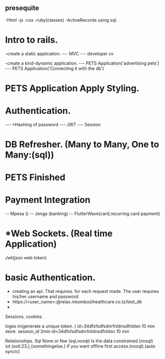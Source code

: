 ## presequite

-Html
-js
-css
-ruby(classes)
-ActiveRecords using sql.

# Intro to rails.

-create a static application.
--- MVC
--- developer cv

-create a kind-dynamic application.
--- PETS Application('advertising pets')
--- PETS Application('Connecting it with the db')

# PETS Application Apply Styling.

# Authentication.

--- \*Hashing of password
--- JWT
--- Session

# DB Refresher. (Many to Many, One to Many:(sql))

# PETS Finished

# Payment Integration

-- Mpesa ()
-- Jenga (banking)
-- FlutterWave(card,recurring card payment)

# \*Web Sockets. (Real time Application)

Jwt(json web token)

# basic Authentication.

- creating an api. That requires. for each request made. The user requires his/her username and password.
- https://<user_name>:<password>@relax.mkombozihealthcare.co.tz/test_db
-

Sessions. cookies.

loges in(generate a unique token. )
id=34dfsfsdfsdnrfnldnsdfnldsn 10 min store. session_id
2min
id=34dfsfsdfsdnrfnldnsdfnldsn 10 min

Relationships. Sql
None or few (sql,nosql)
Is the data constrained.(nosql) iot.{soli:23,},{somethingelse.}
If you want offline first access.(nosql).(auto syncic)
